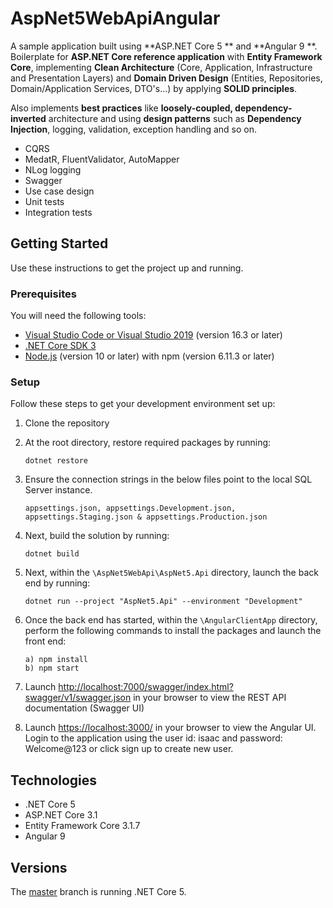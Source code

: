 # AspNet5WebApiAngular
A sample application built using **ASP.NET Core 5 ** and **Angular 9 **. Boilerplate for **ASP.NET Core reference application** with **Entity Framework Core**, implementing **Clean Architecture** (Core, Application, Infrastructure and Presentation Layers) and **Domain Driven Design** (Entities, Repositories, Domain/Application Services, DTO's...) by applying **SOLID principles**.

Also implements **best practices** like **loosely-coupled, dependency-inverted** architecture and using **design patterns** such as **Dependency Injection**, logging, validation, exception handling and so on.

* CQRS
* MedatR, FluentValidator, AutoMapper
* NLog logging
* Swagger
* Use case design
* Unit tests
* Integration tests


## Getting Started
Use these instructions to get the project up and running.

### Prerequisites
You will need the following tools:

* [Visual Studio Code or Visual Studio 2019](https://visualstudio.microsoft.com/vs/) (version 16.3 or later)
* [.NET Core SDK 3](https://dotnet.microsoft.com/download/dotnet-core/3.0)
 * [Node.js](https://nodejs.org/en/) (version 10 or later) with npm (version 6.11.3 or later)

### Setup
Follow these steps to get your development environment set up:

  1. Clone the repository

  2. At the root directory, restore required packages by running:
      ```
     dotnet restore
     ```
  3. Ensure the connection strings in the below files point to the local SQL Server instance.
     ```
     appsettings.json, appsettings.Development.json, appsettings.Staging.json & appsettings.Production.json
     ```
  4. Next, build the solution by running:
     ```
     dotnet build
     ```
  5. Next, within the `\AspNet5WebApi\AspNet5.Api` directory, launch the back end by running:
     ```
     dotnet run --project "AspNet5.Api" --environment "Development"
     ```
  6. Once the back end has started, within the `\AngularClientApp` directory, perform the following commands to install the packages and launch the front end:
      ```
     a) npm install
     b) npm start
     ```
    
  7. Launch [http://localhost:7000/swagger/index.html?swagger/v1/swagger.json](https://localhost:7001/swagger/index.html?swagger/v1/swagger.json) in your browser to view the REST API documentation (Swagger UI)

  8. Launch [https://localhost:3000/](http://localhost:3000/) in your browser to view the Angular UI. Login to the application using the user id: isaac and password: Welcome@123 or click sign up to create new user.

## Technologies
* .NET Core 5
* ASP.NET Core 3.1
* Entity Framework Core 3.1.7
* Angular 9

## Versions
The [master](hhttps://github.com/klisaac/AspNet5WebApiAngular/tree/master) branch is running .NET Core 5. 
